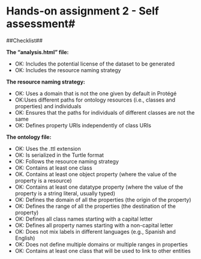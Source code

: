 # Hands-on assignment 2 - Self assessment#

##Checklist##

**The “analysis.html” file:**
- OK: Includes the potential license of the dataset to be generated
- OK: Includes the resource naming strategy

**The resource naming strategy:**
- OK: Uses a domain that is not the one given by default in Protégé
- OK:Uses different paths for ontology resources (i.e., classes and properties) and
individuals
- OK: Ensures that the paths for individuals of different classes are not the same
- OK: Defines property URIs independently of class URIs

**The ontology file:**
- OK: Uses the .ttl extension
- OK: Is serialized in the Turtle format
- OK: Follows the resource naming strategy
- OK: Contains at least one class
- OK. Contains at least one object property (where the value of the property is a resource)
- OK: Contains at least one datatype property (where the value of the property is a string
literal, usually typed)
- OK: Defines the domain of all the properties (the origin of the property)
- OK: Defines the range of all the properties (the destination of the property)
- OK: Defines all class names starting with a capital letter
- OK: Defines all property names starting with a non-capital letter
- OK: Does not mix labels in different languages (e.g., Spanish and English)
- OK: Does not define multiple domains or multiple ranges in properties
- OK: Contains at least one class that will be used to link to other entities
